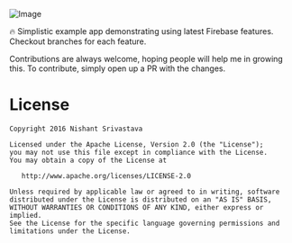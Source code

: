![Image](https://github.com/nisrulz/FirebaseExample/blob/master/img/github_banner.png)

:fire: Simplistic example app demonstrating using latest Firebase features. Checkout branches for each feature. 

Contributions are always welcome, hoping people will help me in growing this. To contribute, simply open up a PR with the changes.

License
=======

    Copyright 2016 Nishant Srivastava

    Licensed under the Apache License, Version 2.0 (the "License");
    you may not use this file except in compliance with the License.
    You may obtain a copy of the License at

       http://www.apache.org/licenses/LICENSE-2.0

    Unless required by applicable law or agreed to in writing, software
    distributed under the License is distributed on an "AS IS" BASIS,
    WITHOUT WARRANTIES OR CONDITIONS OF ANY KIND, either express or implied.
    See the License for the specific language governing permissions and
    limitations under the License.
